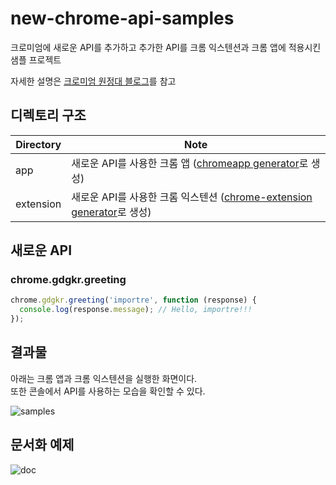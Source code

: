 new-chrome-api-samples
======================

크로미엄에 새로운 API를 추가하고 추가한 API를 크롬 익스텐션과 크롬 앱에 적용시킨 샘플 프로젝트

자세한 설명은 [크로미엄 원정대 블로그][cof]를 참고


디렉토리 구조
----------

| Directory | Note |
| --------- | ---- |
| app       | 새로운 API를 사용한 크롬 앱 ([chromeapp generator][yo_chromeapp]로 생성) |
| extension | 새로운 API를 사용한 크롬 익스텐션 ([chrome-extension generator][yo_chrome_ex]로 생성) |


새로운 API
---------

### chrome.gdgkr.greeting

```js
chrome.gdgkr.greeting('importre', function (response) {
  console.log(response.message); // Hello, importre!!!
});
```

결과물
-----

아래는 크롬 앱과 크롬 익스텐션을 실행한 화면이다.  
또한 콘솔에서 API를 사용하는 모습을 확인할 수 있다. 

![samples](https://raw.githubusercontent.com/importre/resources/master/new-chrome-api-samples/sample.gif)


문서화 예제
--------

![doc](https://raw.githubusercontent.com/importre/resources/master/new-chrome-api-samples/doc.gif)



[yo_chromeapp]: https://github.com/yeoman/generator-chromeapp
[yo_chrome_ex]: https://github.com/yeoman/generator-chrome-extension
[cof]: http://chromium.gdg.kr/saeroun-keurom-api-mandeulgi
